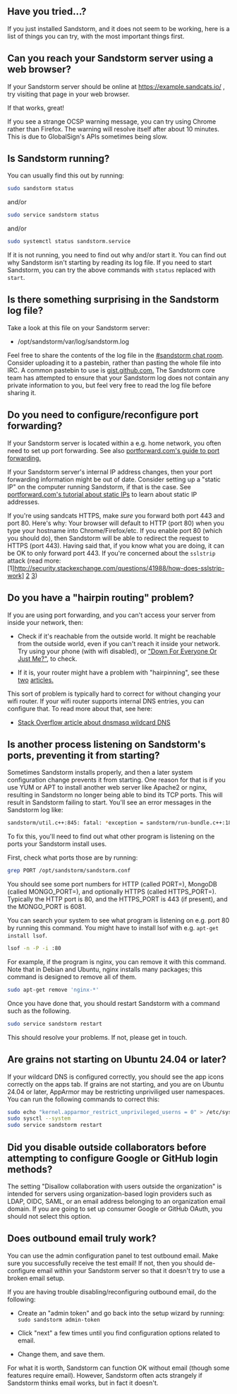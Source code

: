 ## Have you tried...?

If you just installed Sandstorm, and it does not seem to be working, here is a list of things you
can try, with the most important things first.

## Can you reach your Sandstorm server using a web browser?

If your Sandstorm server should be online at https://example.sandcats.io/ , try
visiting that page in your web browser.

If that works, great!

If you see a strange OCSP warning message, you can try using Chrome rather than Firefox. The warning
will resolve itself after about 10 minutes. This is due to GlobalSign's APIs sometimes being slow.

## Is Sandstorm running?

You can usually find this out by running:

```bash
sudo sandstorm status
```

and/or

```bash
sudo service sandstorm status
```

and/or

```bash
sudo systemctl status sandstorm.service
```

If it is not running, you need to find out why and/or start it. You can find out why Sandstorm isn't
starting by reading its log file. If you need to start Sandstorm, you can try the above commands
with `status` replaced with `start`.

## Is there something surprising in the Sandstorm log file?

Take a look at this file on your Sandstorm server:

- /opt/sandstorm/var/log/sandstorm.log

Feel free to share the contents of the log file in the [#sandstorm chat
room](https://sandstorm.io/community). Consider uploading it to a pastebin, rather than pasting the
whole file into IRC.  A common pastebin to use is [gist.github.com.](https://gist.github.com/) The
Sandstorm core team has attempted to ensure that your Sandstorm log does not contain any private
information to you, but feel very free to read the log file before sharing it.

## Do you need to configure/reconfigure port forwarding?

If your Sandstorm server is located within a e.g. home network, you often need to set up port
forwarding. See also [portforward.com's guide to port forwarding.](http://portforward.com/)

If your Sandstorm server's internal IP address changes, then your port forwarding information might
be out of date. Consider setting up a "static IP" on the computer running Sandstorm, if that is the
case. See [portforward.com's tutorial about static
IPs](http://portforward.com/networking/staticip.htm) to learn about static IP addresses.

If you're using sandcats HTTPS, make *sure* you forward both port 443 and port 80. Here's why: Your
browser will default to HTTP (port 80) when you type your hostname into Chrome/Firefox/etc. If you
enable port 80 (which you should do), then Sandstorm will be able to redirect the request to HTTPS
(port 443). Having said that, if you know what you are doing, it can be OK to only forward port 443.
If you're concerned about the `sslstrip` attack (read more: [1]http://security.stackexchange.com/questions/41988/how-does-sslstrip-work] [2](https://www.happybearsoftware.com/you-should-be-more-worried-about-sslstrip) [3](https://www.linkedin.com/pulse/ssl-stripping-newbies-avinash-sm))

## Do you have a "hairpin routing" problem?

If you are using port forwarding, and you can't access your server from inside your network, then:

- Check if it's reachable from the outside world. It might be reachable from the outside world, even
  if you can't reach it inside your network. Try using your phone (with wifi disabled), or ["Down
  For Everyone Or Just Me?"](http://www.downforeveryoneorjustme.com/), to check.

- If it is, your router might have a problem with "hairpinning", see these
  [two](https://en.wikipedia.org/wiki/Hairpinning)
  [articles.](https://en.wikipedia.org/wiki/Network_address_translation#NAT_loopback)

This sort of problem is typically hard to correct for without changing your wifi router. If your
wifi router supports internal DNS entries, you can configure that. To read more about that,
see here:

- [Stack Overflow article about dnsmasq wildcard
  DNS](http://stackoverflow.com/questions/22313142/wildcard-subdomains-with-dnsmasq)

## Is another process listening on Sandstorm's ports, preventing it from starting?

Sometimes Sandstorm installs properly, and then a later system configuration change prevents it from
starting. One reason for that is if you use YUM or APT to install another web server like Apache2 or
nginx, resulting in Sandstorm no longer being able to bind its TCP ports.  This will result in
Sandstorm failing to start. You'll see an error messages in the Sandstorm log like:

```bash
sandstorm/util.c++:845: fatal: *exception = sandstorm/run-bundle.c++:1872: failed: bind(sockFd, reinterpret_cast<sockaddr *>(&sa), sizeof(sockaddr_in)): Address already in use
```

To fix this, you'll need to find out what other program is listening on the ports your Sandstorm
install uses.

First, check what ports those are by running:

```bash
grep PORT /opt/sandstorm/sandstorm.conf
```

You should see some port numbers for HTTP (called PORT=), MongoDB (called MONGO_PORT=), and
optionally HTTPS (called HTTPS_PORT=). Typically the HTTP port is 80, and the HTTPS_PORT is 443 (if
present), and the MONGO_PORT is 6081.

You can search your system to see what program is listening on e.g. port 80 by running this command. You might have to install lsof with e.g. `apt-get install lsof`.

```bash
lsof -n -P -i :80
```

For example, if the program is nginx, you can remove it with this command. Note that in Debian and
Ubuntu, nginx installs many packages; this command is designed to remove all of them.

```bash
sudo apt-get remove 'nginx-*'
```

Once you have done that, you should restart Sandstorm with a command such as the following.

```bash
sudo service sandstorm restart
```

This should resolve your problems. If not, please get in touch.

## Are grains not starting on Ubuntu 24.04 or later?

If your wildcard DNS is configured correctly, you should see the app icons correctly on the apps tab. If
grains are not starting, and you are on Ubuntu 24.04 or later, AppArmor may be restricting unpriviliged
user namespaces. You can run the following commands to correct this:

```bash
sudo echo "kernel.apparmor_restrict_unprivileged_userns = 0" > /etc/sysctl.d/99-userns.conf
sudo sysctl --system
sudo service sandstorm restart
```

## Did you disable outside collaborators before attempting to configure Google or GitHub login methods?

The setting "Disallow collaboration with users outside the organization" is intended for servers using
organization-based login providers such as LDAP, OIDC, SAML, or an email address belonging to an organization
email domain. If you are going to set up consumer Google or GitHub OAuth, you should not select this option.

## Does outbound email truly work?

You can use the admin configuration panel to test outbound email. Make sure you successfully receive
the test email! If not, then you should de-configure email within your Sandstorm server so that it
doesn't try to use a broken email setup.

If you are having trouble disabling/reconfiguring outbound email, do the following:

- Create an "admin token" and go back into the setup wizard by running: `sudo sandstorm admin-token`

- Click "next" a few times until you find configuration options related to email.

- Change them, and save them.

For what it is worth, Sandstorm can function OK without email (though some features require
email). However, Sandstorm often acts strangely if Sandstorm thinks email works, but in fact it
doesn't.
